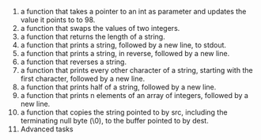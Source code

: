 1. a function that takes a pointer to an int as parameter and updates the value it points to to 98.
2. a function that swaps the values of two integers.
3. a function that returns the length of a string.
4. a function that prints a string, followed by a new line, to stdout.
5. a function that prints a string, in reverse, followed by a new line.
6. a function that reverses a string.
7. a function that prints every other character of a string, starting with the first character, followed by a new line.
8. a function that prints half of a string, followed by a new line.
9. a function that prints n elements of an array of integers, followed by a new line.
10. a function that copies the string pointed to by src, including the terminating null byte (\0), to the buffer pointed to by dest.
11. Advanced tasks
